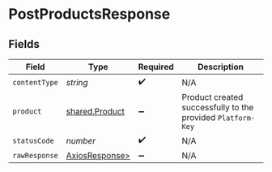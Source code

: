 # PostProductsResponse


## Fields

| Field                                                       | Type                                                        | Required                                                    | Description                                                 |
| ----------------------------------------------------------- | ----------------------------------------------------------- | ----------------------------------------------------------- | ----------------------------------------------------------- |
| `contentType`                                               | *string*                                                    | :heavy_check_mark:                                          | N/A                                                         |
| `product`                                                   | [shared.Product](../../models/shared/product.md)            | :heavy_minus_sign:                                          | Product created successfully to the provided `Platform-Key` |
| `statusCode`                                                | *number*                                                    | :heavy_check_mark:                                          | N/A                                                         |
| `rawResponse`                                               | [AxiosResponse>](https://axios-http.com/docs/res_schema)    | :heavy_minus_sign:                                          | N/A                                                         |